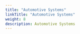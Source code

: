 ```yaml
---
title: "Automotive Systems"
linkTitle: "Automotive Systems"
weight: 8
description: Automotive Systems
---
```

